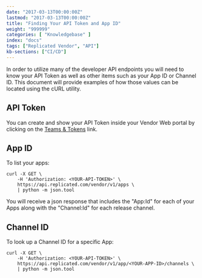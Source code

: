 ```yaml
---
date: "2017-03-13T00:00:00Z"
lastmod: "2017-03-13T00:00:00Z"
title: "Finding Your API Token and App ID"
weight: "999999"
categories: [ "Knowledgebase" ]
index: "docs"
tags: ["Replicated Vendor", "API"]
kb-sections: ["CI/CD"]
---
```


In order to utilize many of the developer API endpoints you will need to know your API Token as well as other items such as your App ID or Channel ID. This document will provide examples of how those values can be located using the cURL utility.

## API Token
You can create and show your API Token inside your Vendor Web portal by clicking on the [Teams & Tokens](https://vendor.replicated.com/#/team) link.

## App ID
To list your apps:

```shell
curl -X GET \
    -H 'Authorization: <YOUR-API-TOKEN>' \
    https://api.replicated.com/vendor/v1/apps \
    | python -m json.tool
```

You will receive a json response that includes the "App:Id" for each of your Apps along with the "Channel:Id" for each release channel.

## Channel ID
To look up a Channel ID for a specific App:

```shell
curl -X GET \
    -H 'Authorization: <YOUR-API-TOKEN>' \
    https://api.replicated.com/vendor/v1/app/<YOUR-APP-ID>/channels \
    | python -m json.tool
```
